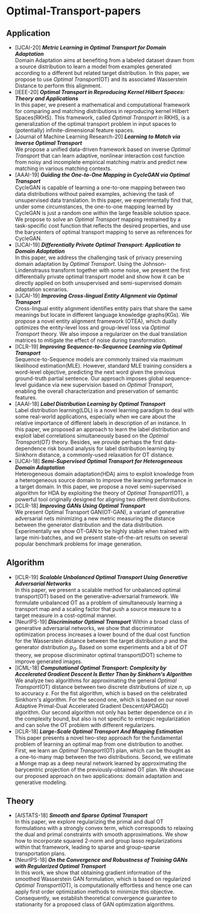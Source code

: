 # Optimal-Transport-papers
## Application
+ [IJCAI-20] ***Metric Learning in Optimal Transport for Domain Adaptation***  
Domain Adaptation aims at benefiting from a labeled dataset drawn from a source distribution to learn a model from examples generated according to a different but related target distribution. In this paper, we propose to use *Optimal Transport*(OT) and its associated Wasserstein Distance to perform this alignment.
+ [IEEE-20] ***Optimal Transport in Reproducing Kernel Hilbert Spaces: Theory and Applications***  
In this paper, we present a mathematical and computational framework for comparing and matching distributions in reproducing kernel Hilbert Spaces(RKHS). This framework, called *Optimal Transport* in RKHS, is a generalization of the optimal transport problem in input spaces to (potentially) infinite-dimensional feature spaces.
+ [Journal of Machine Learning Research-20] ***Learning to Match via Inverse Optimal Transport***  
We propose a unified data-driven framework based on inverse *Optimal Transport* that can learn adaptive, nonlinear interaction cost function from noisy and incomplete empirical matching matrix and predict new matching in various matching contexts.
+ [AAAI-19] ***Guiding the One-to-One Mapping in CycleGAN via Optimal Transport***  
CycleGAN is capable of learning a one-to-one mapping between two data distributions without paired examples, achieving the task of unsupervised data translation. In this paper, we experimentally find that, under some circumstances, the one-to-one mapping learned by CycleGAN is just a random one within the large feasible solution space. We propose to solve an *Optimal Transport* mapping restrained by a task-specific cost function that reflects the desired properties, and use the barycenters of optimal transport mapping to serve as references for CycleGAN.
+ [IJCAI-19] ***Differentially Private Optimal Transport: Application to Domain Adaptation***  
In this paper, we address the challenging task of privacy preserving domain adaptation by *Optimal Transport*. Using the Johnson-Lindenstrauss transform together with some noise, we present the first differentially private optimal transport model and show how it can be directly applied on both unsupervised and semi-supervised domain adaptation scenarios.
+ [IJCAI-19] ***Improving Cross-lingual Entity Alignment via Optimal Transport***  
Cross-lingual entity alignment identifies entity pairs that share the same meanings but locate in different language knowledge graphs(KGs). We propose a novel entity alignment framework (OTEA), which dually optimizes the entity-level loss and group-level loss via *Optimal Transport* theory. We also impose a regularizer on the dual translation matrices to mitigate the effect of noise during transformation.
+ [ICLR-19] ***Improving Sequence-to-Sequence Learning via Optimal Transport***  
Sequence-to-Sequence models are commonly trained via maximum likelihood estimation(MLE). However, standard MLE training considers a word-level objective, predicting the next word given the previous ground-truth partial sentence. Our approach imposes global sequence-level guidance via new supervision based on *Optimal Transport*, enabling the overall characterization and preservation of semantic features.
+ [AAAI-18] ***Label Distribution Learning by Optimal Transport***  
Label distribution learning(LDL) is a novel learning paradigm to deal with some real-world applications, especially when we care about the relative importance of different labels in description of an instance. In this paper, we proposed an approach to learn the label distribution and exploit label correlations simultaneously based on the *Optimal Transport(OT)* theory. Besides, we provide perhaps the first data-dependence risk bound analysis for label distribution learning by Sinkhorn distance, a commonly-used relaxation for OT distance.
+ [IJCAI-18] ***Semi-Supervised Optimal Transport for Heterogeneous Domain Adaptation***  
Heterogeneous domain adaptation(HDA) aims to exploit knowledge from a heterogeneous source domain to improve the learning performance in a target domain. In this paper, we propose a novel semi-supervised algorithm for HDA by exploiting the theory of *Optimal Transport*(OT), a powerful tool originally designed for aligning two different distributions.
+ [ICLR-18] ***Improving GANs Using Optimal Transport***  
We present Optimal Transport GAN(OT-GAN), a variant of generative adversarial nets minimizing a new metric measuring the distance between the generator distribution and the data distribution. Experimentally we show OT-GAN to be highly stable when trained with large mini-batches, and we present state-of-the-art results on several popular benchmark problems for image generation.

## Algorithm
+ [ICLR-19] ***Scalable Unbalanced Optimal Transport Using Generative Adversarial Networks***  
In this paper, we present a scalable method for unbalanced optimal transport(OT) based on the generative-adversarial framework. We formulate unbalanced OT as a problem of simultaneously learning a transport map and a scaling factor that push a source measure to a target measure in a cost-optimal manner.
+ [NeurlPS-19] ***Discriminator Optimal Transport***
Within a broad class of generative adversarial networks, we show that discriminator optimization process increases a lower bound of the dual cost function for the Wasserstein distance between the target distribution $p$ and the generator distribution $p_{G}$. Based on some experiments and a bit of *OT* theory, we propose discriminator optimal transport(DOT) scheme to improve generated images.
+ [ICML-18] ***Computational Optimal Transport: Complexity by Accelerated Gradient Descent Is Better Than by Sinkhorn's Algorithm***  
We analyze two algorithms for approximating the general *Optimal Transport*(OT) distance between two discrete distributions of size $n$, up to accuracy $\varepsilon$. For the fist algorithm, which is based on the celebrated Sinkhorn's algorithm. For the second one, which is based on our novel Adaptive Primal-Dual Accelerated Gradient Descent(APDAGD) algorithm. Our second algorithm not only has better dependence on $\varepsilon$ in the complexity bound, but also is not specific to entropic regularization and can solve the OT problem with different regularizers.
+ [ICLR-18] ***Large-Scale Optimal Transport And Mapping Estimation***  
This paper presents a novel two-step approach for the fundamental problem of learning an optimal map from one distribution to another. First, we learn an *Optimal Transport*(OT) plan, which can be thought as a one-to-many map between the two distributions. Second, we estimate a Monge map as a deep neural network learned by approximating the barycentric projection of the previously-obtained OT plan. We showcase our proposed approach on two applications: domain adaptation and generative modeling.

## Theory
+ [AISTATS-18] ***Smooth and Sparse Optimal Transport***  
In this paper, we explore regularizing the primal and dual OT formulations with a strongly convex term, which corresponds to relaxing the dual and primal constraints with smooth approximations. We show how to incorporate squared 2-norm and group lasso regularizations within that framework, leading to sparse and group-sparse transportation plans.
+ [NeurlPS-18] ***On the Convergence and Robustness of Training GANs with Regularized Optimal Transport***  
In this work, we show that obtaining gradient information of the smoothed Wasserstein GAN formulation, which is based on regularized *Optimal Transport*(OT), is computationally effortless and hence one can apply first order optimization methods to minimize this objective. Consequently, we establish theoretical convergence guarantee to stationarity for a proposed class of GAN optimization algorithms.
